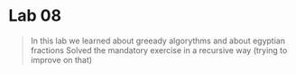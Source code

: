 # Lab 08

> In this lab we learned about greeady algorythms and about egyptian fractions
> Solved the mandatory exercise in a recursive way (trying to improve on that)


